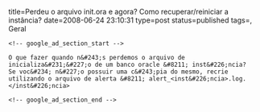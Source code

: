 title=Perdeu o arquivo init.ora e agora? Como recuperar/reiniciar a instância?
date=2008-06-24 23:10:31
type=post
status=published
tags=, Geral
~~~~~~
<!-- google_ad_section_start -->

O que fazer quando n&#243;s perdemos o arquivo de inicializa&#231;&#227;o de um banco oracle &#8211; inst&#226;ncia?  
Se voc&#234; n&#227;o possuir uma c&#243;pia do mesmo, recrie utilizando o arquivo de alerta &#8211; alert_<inst&#226;ncia>.log.  
</inst&#226;ncia>

<!-- google_ad_section_end -->